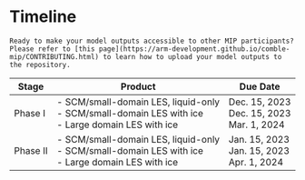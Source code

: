 # Timeline

```{attention}
Ready to make your model outputs accessible to other MIP participants? Please refer to [this page](https://arm-development.github.io/comble-mip/CONTRIBUTING.html) to learn how to upload your model outputs to the repository.
```

| Stage                                | Product                                                                                                   | Due Date                                                       |
|--------------------------------------|-----------------------------------------------------------------------------------------------------------|----------------------------------------------------------------|
| Phase I                              | - SCM/small-domain LES, liquid-only<br>- SCM/small-domain LES with ice<br>- Large domain LES with ice     | Dec. 15, 2023<br>Dec. 15, 2023<br>Mar. 1, 2024                 |
| Phase II                             | - SCM/small-domain LES, liquid-only<br>- SCM/small-domain LES with ice<br>- Large domain LES with ice     | Jan. 15, 2023<br>Jan. 15, 2023<br>Apr. 1, 2024                 |
